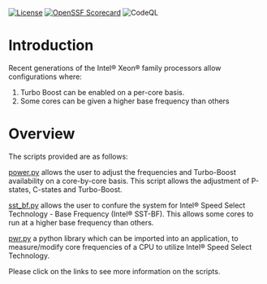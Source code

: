 [![License](https://img.shields.io/badge/License-BSD%203--Clause-blue.svg)](https://opensource.org/licenses/BSD-3-Clause)
[![OpenSSF Scorecard](https://api.securityscorecards.dev/projects/github.com/intel/CommsPowerManagement/badge)](https://securityscorecards.dev/viewer/?uri=github.com/intel/CommsPowerManagement)
![CodeQL](https://github.com/intel/CommsPowerManagement/actions/workflows/codeql.yml/badge.svg?branch=main)


# Introduction

Recent generations of the Intel® Xeon® family processors allow configurations
where:

1. Turbo Boost can be enabled on a per-core basis.
2. Some cores can be given a higher base frequency than others

# Overview

The scripts provided are as follows:

[power.py](power.md) allows the user
to adjust the frequencies and Turbo-Boost availability on a core-by-core basis.
This script allows the adjustment of P-states, C-states and Turbo-Boost.

[sst_bf.py](sst_bf.md) allows the user to confure the system for
Intel® Speed Select Technology - Base Frequency (Intel® SST-BF).
This allows some cores to run at a higher base frequency than
others.

[pwr.py](pwr.md) a python library which can be imported into an application,
to measure/modify core frequencies of a CPU to utilize Intel® Speed Select Technology.

Please click on the links to see more information on the scripts.
